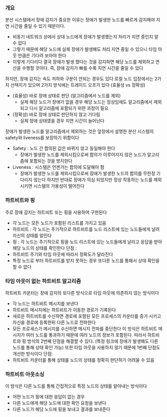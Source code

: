### 개요
분산 시스템에서 장애 감지가 중요한 이유는 장애가 발생한 노드를 빠르게 감지해야 지연 시간을 줄일 수 있기 때문이다. 
* 비동기 네트워크 상에서 상대 노드에게 장애가 발생했는지 처리가 지연 중인지 알 수 없다
* 그렇기 때문에 해당 노드에 실제 장애가 발생해도 처리 지연 중일 수 있으니 타임 아웃 만큼은 기다려 보아야 한다
* 이렇게 기다리다 결국 장애가 발생 했다는 것을 감지하면 해당 노드를 제외하고 연산을 수행할 것이다.
즉, 장애 감지가 빠를 수록 지연 시간을 줄일 수 있다

하지만, 장애 감지는 속도 저하와 구분이 안되는 경우도 있다
로컬 노드 입장에서는 2가지 선택지가 있으며 2가지 방식에는 트레이드 오프가 있다 (효율성 vs 정확성)
* (효율성) 바로 장애 상태로 판단 (알고리즘에서 노드를 제외)
	* 실제 해당 노드가 장애가 없을 경우 해당 노드는 정상임에도 알고리즘에서 제외되고 다시 알고리즘에 포함되기 위한 과정이 필요
* (정확성) 바로 장애 상태로 판단하지 않고 기다림 
	* 실제 장애 상태였을 경우 지연 시간이 늘어난다

장애가 발생한 노드를 알고리즘에서 제외하는 것은 앞장에서 설명한 분산 시스템의 safety와 liveness를 보장하기 위함이다
* Safety : 노드 간 합의된 값은 바뀌지 않고 동일해야 한다
	* 장애가 발생한 노드를 제외시킴으로써 합의가 이루어지지 않은 노드가 알고리즘에 포함되는 것을 방지한다
* Liveness : 시스템은 언젠가는 합의에 도달해야 함
	* 장애가 발생한 노드를 제외시킴으로써 장애가 발생한 노드의 합의를 무한정 기다리지 않는다
하지만 반대로 장애가 의심 되었지만 정상 작동하는 노드를 제외시키면 시스템의 가용성이 떨어진다

### 하트비트와 핑
주로 장애 감지는 하트비트 또는 핑을 사용하여 구현된다
* 각 노드는 모든 노드가 포함된 리스트를 가지고 있음
* 하트비트 : 각 노드는 주기적으로 하트비트를 노드 리스트에 있는 노드들에게 날려 자신의 상태를 알린다
* 핑 : 각 노드는 주기적으로 핑을 노드 리스트에 있는 노드들에게 날리고 응답을 받아 해당 노드의 상태를 확인한다
단점 : 
* 하트비트 주기와 타임 아웃에 따라서 정확도가 달라진다
*  특정 노드로 부터 하트비트를 받지 못하는 경우 또다른 노드를 통해서 상태 확인을 할 수 없다

### 타임 아웃이 없는 하트비트 알고리즘
하트비트 카운터는 장애 감지의 또다른 방식으로 타임 아웃에 의존하지 않는 방식이다 
* 각 노드는 하트비트 메시지를 보낸다
* 하트비트 메시지에는 하트비트가 이동한 경로가 기록된다
* 새로운 하트비트를 수신하면 경로에 포함된 모든 프로세스의 카운터를 증가 시키고 자신을 경로에 등록한뒤 다른 노드로 전파한다
* 모든 프로세스가 메시지를 수신하면 메시지 전파를 중단한다
이 방식은 하트비트 메시지가 여러 노드를 통과하기 때문에 여러 노드의 정보가 포함된다. 따라서 하트비트와 핑 방식의 2번째 단점을 해결할 수 있다. (특정 링크에 장애가 발생해도 다른 노드를 통해 상태 확인 가능) 또한 타임 아웃을 사용하지 않기 때문에 1번째 단점도 개선한 방식이다 
단점: 
* 하트비트 카운터를 통해 상태를 노드의 상태를 정확히 판단하기 어려울 수 있음 

### 하트비트 아웃소싱
이 방식은 다른 노드를 통해 간접적으로 특정 노드의 상태를 알아내는 방식이다
* 어떤 노드가 핑에 대한 응답이 없는 경우
* 다른 노드에게 해당 노드에 대한 확인 요청을 보낸다
* 다른 노드가 해당 노드에 핑을 보내고 결과를 보내준다

